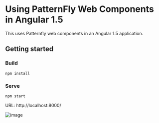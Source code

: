 # Using PatternFly Web Components in Angular 1.5
This uses Patternfly web components in an Angular 1.5 application.


## Getting started
### Build
    npm install
### Serve
    npm start
URL: http://localhost:8000/

![image](https://cloud.githubusercontent.com/assets/12733153/19906829/bed81af0-a052-11e6-9fc8-c1687fc8ca48.png)